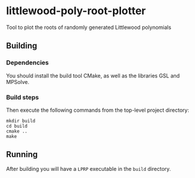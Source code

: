 # littlewood-poly-root-plotter
Tool to plot the roots of randomly generated Littlewood polynomials

## Building
### Dependencies
You should install the build tool CMake, as well as the libraries GSL and MPSolve.

### Build steps
Then execute the following commands from the top-level project directory:

```
mkdir build
cd build
cmake ..
make
```

## Running
After building you will have a `LPRP` executable in the `build` directory.
